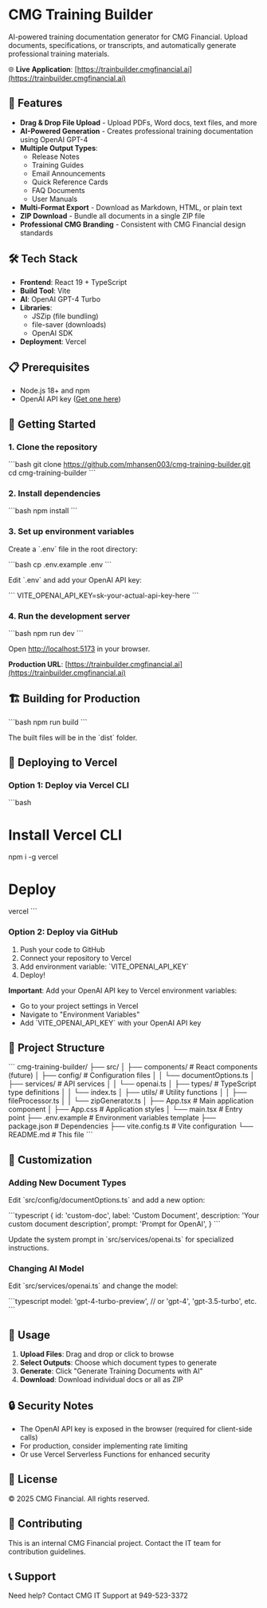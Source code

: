 # CMG Training Builder

AI-powered training documentation generator for CMG Financial. Upload documents, specifications, or transcripts, and automatically generate professional training materials.

🌐 **Live Application**: [https://trainbuilder.cmgfinancial.ai](https://trainbuilder.cmgfinancial.ai)

## 🚀 Features

- **Drag & Drop File Upload** - Upload PDFs, Word docs, text files, and more
- **AI-Powered Generation** - Creates professional training documentation using OpenAI GPT-4
- **Multiple Output Types**:
  - Release Notes
  - Training Guides
  - Email Announcements
  - Quick Reference Cards
  - FAQ Documents
  - User Manuals
- **Multi-Format Export** - Download as Markdown, HTML, or plain text
- **ZIP Download** - Bundle all documents in a single ZIP file
- **Professional CMG Branding** - Consistent with CMG Financial design standards

## 🛠️ Tech Stack

- **Frontend**: React 19 + TypeScript
- **Build Tool**: Vite
- **AI**: OpenAI GPT-4 Turbo
- **Libraries**:
  - JSZip (file bundling)
  - file-saver (downloads)
  - OpenAI SDK
- **Deployment**: Vercel

## 📋 Prerequisites

- Node.js 18+ and npm
- OpenAI API key ([Get one here](https://platform.openai.com/api-keys))

## 🏃 Getting Started

### 1. Clone the repository

\`\`\`bash
git clone https://github.com/mhansen003/cmg-training-builder.git
cd cmg-training-builder
\`\`\`

### 2. Install dependencies

\`\`\`bash
npm install
\`\`\`

### 3. Set up environment variables

Create a \`.env\` file in the root directory:

\`\`\`bash
cp .env.example .env
\`\`\`

Edit \`.env\` and add your OpenAI API key:

\`\`\`
VITE_OPENAI_API_KEY=sk-your-actual-api-key-here
\`\`\`

### 4. Run the development server

\`\`\`bash
npm run dev
\`\`\`

Open [http://localhost:5173](http://localhost:5173) in your browser.

**Production URL**: [https://trainbuilder.cmgfinancial.ai](https://trainbuilder.cmgfinancial.ai)

## 🏗️ Building for Production

\`\`\`bash
npm run build
\`\`\`

The built files will be in the \`dist\` folder.

## 🚢 Deploying to Vercel

### Option 1: Deploy via Vercel CLI

\`\`\`bash
# Install Vercel CLI
npm i -g vercel

# Deploy
vercel
\`\`\`

### Option 2: Deploy via GitHub

1. Push your code to GitHub
2. Connect your repository to Vercel
3. Add environment variable: \`VITE_OPENAI_API_KEY\`
4. Deploy!

**Important**: Add your OpenAI API key to Vercel environment variables:
- Go to your project settings in Vercel
- Navigate to "Environment Variables"
- Add \`VITE_OPENAI_API_KEY\` with your OpenAI API key

## 📁 Project Structure

\`\`\`
cmg-training-builder/
├── src/
│   ├── components/       # React components (future)
│   ├── config/          # Configuration files
│   │   └── documentOptions.ts
│   ├── services/        # API services
│   │   └── openai.ts
│   ├── types/           # TypeScript type definitions
│   │   └── index.ts
│   ├── utils/           # Utility functions
│   │   ├── fileProcessor.ts
│   │   └── zipGenerator.ts
│   ├── App.tsx          # Main application component
│   ├── App.css          # Application styles
│   └── main.tsx         # Entry point
├── .env.example         # Environment variables template
├── package.json         # Dependencies
├── vite.config.ts       # Vite configuration
└── README.md           # This file
\`\`\`

## 🎨 Customization

### Adding New Document Types

Edit \`src/config/documentOptions.ts\` and add a new option:

\`\`\`typescript
{
  id: 'custom-doc',
  label: 'Custom Document',
  description: 'Your custom document description',
  prompt: 'Prompt for OpenAI',
}
\`\`\`

Update the system prompt in \`src/services/openai.ts\` for specialized instructions.

### Changing AI Model

Edit \`src/services/openai.ts\` and change the model:

\`\`\`typescript
model: 'gpt-4-turbo-preview', // or 'gpt-4', 'gpt-3.5-turbo', etc.
\`\`\`

## 📝 Usage

1. **Upload Files**: Drag and drop or click to browse
2. **Select Outputs**: Choose which document types to generate
3. **Generate**: Click "Generate Training Documents with AI"
4. **Download**: Download individual docs or all as ZIP

## 🔒 Security Notes

- The OpenAI API key is exposed in the browser (required for client-side calls)
- For production, consider implementing rate limiting
- Or use Vercel Serverless Functions for enhanced security

## 📄 License

© 2025 CMG Financial. All rights reserved.

## 🤝 Contributing

This is an internal CMG Financial project. Contact the IT team for contribution guidelines.

## 📞 Support

Need help? Contact CMG IT Support at 949-523-3372
